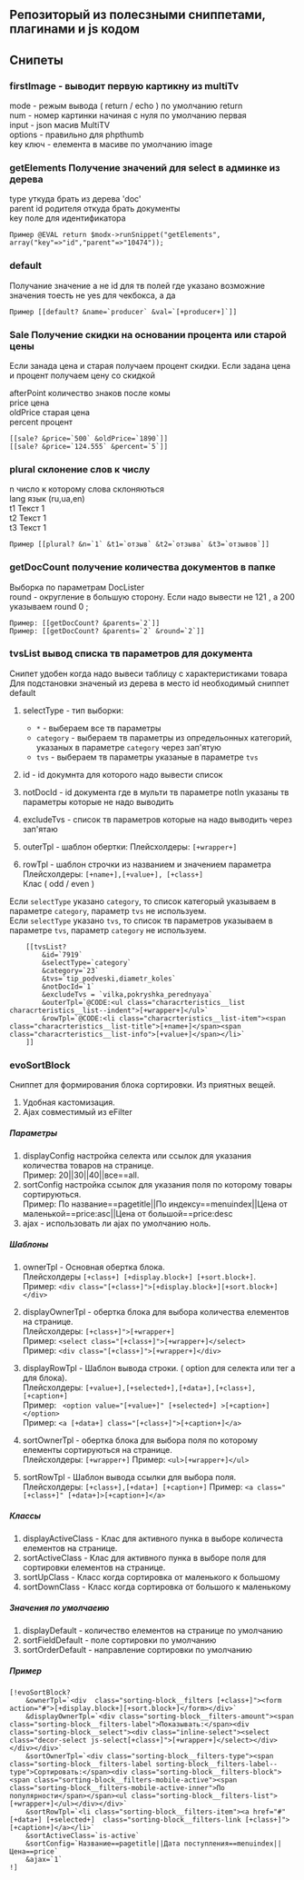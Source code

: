 ## Репозиторый из полесзными сниппетами, плагинами и js кодом


## Снипеты

### firstImage - выводит первую картикну из multiTv
   
   mode  - режым вывода ( return / echo ) по умолчанию return  
   num  - номер картинки начиная с нуля по умолчанию первая  
   input -    json масив MultiTV  
   options -  правильно для phpthumb  
   key ключ -  елемента в масиве по умолчанию image  
   
### getElements Получение значений для select в админке из дерева
   
type уткуда брать из дерева 'doc'  
parent id родителя откуда брать документы  
key поле для идентификатора   
   
    Пример @EVAL return $modx->runSnippet("getElements", array("key"=>"id","parent"=>"10474"));
    
### default
Получание значение а не id для тв полей где указано возможние значения
тоесть не yes для чекбокса, а да
    
    Пример [[default? &name=`producer` &val=`[+producer+]`]]

    
### Sale   Получение скидки на основании процента или старой цены
Если занада цена и старая получаем процент скидки.
Если задана цена и процент получаем цену со скидкой

afterPoint количество знаков после комы  
price  цена  
oldPrice  старая цена  
percent  процент  

    [[sale? &price=`500` &oldPrice=`1890`]]
    [[sale? &price=`124.555` &percent=`5`]]
    
### plural склонение слов к числу

n число к которому слова склоняються  
lang  язык (ru,ua,en)  
t1 Текст 1  
t2 Текст 1  
t3 Текст 1  

    Пример [[plural? &n=`1` &t1=`отзыв` &t2=`отзыва` &t3=`отзывов`]]

### getDocCount получение количества документов в папке
Выборка по параметрам DocLister  
round - округление в большую сторону. Если надо вывести не 121 , а 200 указываем round 0 ;  
 
    Пример: [[getDocCount? &parents=`2`]]
    Пример: [[getDocCount? &parents=`2` &round=`2`]]
    

### tvsList  вывод списка тв параметров для документа
Снипет удобен когда надо вывеси таблицу с характеристиками товара  
Для подстановки значеный из дерева в место id необходимый сниппет default

1. selectType - тип выборки:  
    * `*` - выбераем все тв параметры
    * `category` - выбераем тв параметры из определьонных категорий, указаных в параметре `category` через зап'ятую 
    * `tvs` - выбераем тв параметры указаные в параметре `tvs`
    

2. id - id докумнта для которого надо вывести список
3. notDocId - id документа где в мульти тв параметре notIn  указаны тв параметры которые не надо выводить
3. excludeTvs - список тв параметров которые на надо выводить через зап'ятаю
4. outerTpl - шаблон обертки:
        Плейсхолдеры: ```[+wrapper+]```
5. rowTpl - шаблон строчки из названием и значением параметра  
        Плейсхолдеры: ```[+name+],[+value+], [+class+]```  
        Клас ( odd / even )

       
Если `selectType` указано `category`, то список категорый указываем в параметре `category`, параметр `tvs` не используем.  
Если `selectType` указано `tvs`, то список тв параметров указываем в параметре `tvs`, параметр `category` не используем.  

        [[tvsList?
            &id=`7919`
            &selectType=`category`
            &category=`23`
            &tvs=`tip_podveski,diametr_koles`
            &notDocId=`1`
            &excludeTvs = `vilka,pokryshka_perednyaya`
            &outerTpl=`@CODE:<ul class="characrteristics__list  characrteristics__list--indent">[+wrapper+]</ul>`
            &rowTpl=`@CODE:<li class="characrteristics__list-item"><span class="characrteristics__list-title">[+name+]</span><span class="characrteristics__list-info">[+value+]</span></li>`   
        ]]
        
### evoSortBlock
Сниппет для формирования блока сортировки. Из приятных вещей.
1. Удобная кастомизация.
2. Ajax совместимый из eFilter


##### Параметры
1. displayConfig  настройка селекта или ссылок для указания количества товаров на странице.  
Пример: 20||30||40||все==all.  
2. sortConfig  настройка  ссылок для указания поля по которому товары сортируються.   
Пример: По название==pagetitle||По индексу==menuindex||Цена от маленькой==price:asc||Цена от большой==price:desc
3. ajax - использовать ли ajax по умолчанию ноль.

##### Шаблоны
1. ownerTpl - Основная обертка блока.  
    Плейсхолдеры ```[+class+] [+display.block+] [+sort.block+]```.  
    Пример: ```<div class="[+class+]">[+display.block+][+sort.block+]</div>```
2. displayOwnerTpl - обертка блока для выбора количества елементов на странице.  
    Плейсхолдеры: ```[+class+]">[+wrapper+]```  
    Пример: ```<select class="[+class+]">[+wrapper+]</select>```  
    Пример: ```<div class="[+class+]">[+wrapper+]</div>```
3. displayRowTpl - Шаблон вывода строки. ( option для селекта или тег a для блока).  
    Плейсхолдеры: ```[+value+],[+selected+],[+data+],[+class+],[+caption+] ```  
    Пример: ``` <option value="[+value+]" [+selected+] >[+caption+]</option>```  
    Пример: ``` <a [+data+] class="[+class+]">[+caption+]</a> ```  

4. sortOwnerTpl  - обертка блока для выбора поля по которому елементы сортируються на странице.  
    Плейсхолдеры: ```[+wrapper+]``` 
    Пример: ```<ul>[+wrapper+]</ul>``` 
    
5. sortRowTpl - Шаблон вывода ссылки для выбора поля.
        Плейсхолдеры: ```[+class+],[+data+] [+caption+]``` 
        Пример: ```<a class="[+class+]" [+data+]>[+caption+]</a>``` 
        
##### Классы       
1. displayActiveClass - Клас для активного пунка в выборе количеста елементов на странице.
2. sortActiveClass - Клас для активного пунка в выборе поля для сортировки елементов на странице.
3. sortUpClass - Класс когда сортировка от маленького к большому
4. sortDownClass - Класс когда сортировка от большого к маленькому

##### Значения по умолчаеию
1. displayDefault - количество елементов на странице по умолчанию
2. sortFieldDefault - поле сортировки по умолчанию
3. sortOrderDefault - направление сортировки по умолчанию

##### Пример
    [!evoSortBlock?
        &ownerTpl=`<div  class="sorting-block__filters [+class+]"><form action="#">[+display.block+][+sort.block+]</form></div>`
        &displayOwnerTpl=`<div class="sorting-block__filters-amount"><span class="sorting-block__filters-label">Показывать:</span><div class="sorting-block__select"><div class="inline-select"><select class="decor-select js-select[+class+]">[+wrapper+]</select></div></div></div>`
        &sortOwnerTpl=`<div class="sorting-block__filters-type"><span class="sorting-block__filters-label sorting-block__filters-label--type">Сортировать:</span><div class="sorting-block__filters-block"><span class="sorting-block__filters-mobile-active"><span class="sorting-block__filters-mobile-active-inner">По популярности</span></span><ul class="sorting-block__filters-list">[+wrapper+]</ul></div></div>`
        &sortRowTpl=`<li class="sorting-block__filters-item"><a href="#"  [+data+] [+selected+]  class="sorting-block__filters-link [+class+]">[+caption+]</a></li>`
        &sortActiveClass=`is-active`
        &sortConfig=`Название==pagetitle||Дата поступления==menuindex||Цена==price`
        &ajax=`1`
    !]